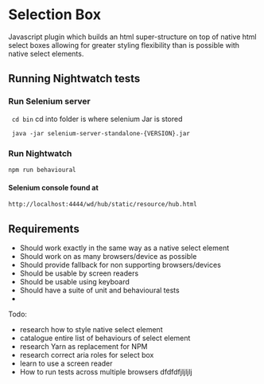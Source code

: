 # Selection Box

Javascript plugin which builds an html super-structure on top of native html select boxes allowing for
greater styling flexibility than is possible with native select elements.

##  Running Nightwatch tests


### Run Selenium server

``` cd bin``` cd into folder is where selenium Jar is stored

``` java -jar selenium-server-standalone-{VERSION}.jar```


###  Run Nightwatch

``` npm run behavioural ```

####  Selenium console found at

```http://localhost:4444/wd/hub/static/resource/hub.html```

## Requirements

- Should work exactly in the same way as a native select element
- Should work on as many browsers/device as possible
- Should provide fallback for non supporting browsers/devices
- Should be usable by screen readers
- Should be usable using keyboard
- Should have a suite of unit and behavioural tests
- 

Todo:
- research how to style native select element
- catalogue entire list of behaviours of select element
- research Yarn as replacement for NPM
- research correct aria roles for select box
- learn to use a screen reader
- How to run tests across multiple browsers
dfdfdfjljljlj





